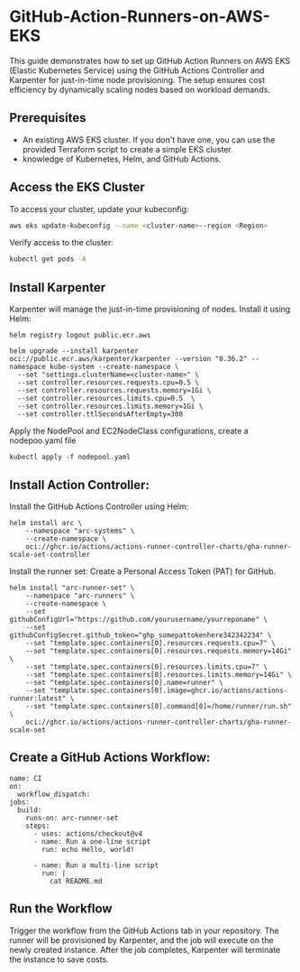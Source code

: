 # GitHub-Action-Runners-on-AWS-EKS

This guide demonstrates how to set up GitHub Action Runners on AWS EKS (Elastic Kubernetes Service) using the GitHub Actions Controller and Karpenter for just-in-time node provisioning. The setup ensures cost efficiency by dynamically scaling nodes based on workload demands.

## Prerequisites
- An existing AWS EKS cluster. If you don't have one, you can use the provided Terraform script to create a simple EKS cluster.
- knowledge of Kubernetes, Helm, and GitHub Actions.

## Access the EKS Cluster
To access your cluster, update your kubeconfig:

```Bash
aws eks update-kubeconfig --name <cluster-name>--region <Region>
```

Verify access to the cluster:

```bash
kubectl get pods -A
```

## Install Karpenter

Karpenter will manage the just-in-time provisioning of nodes. Install it using Helm:

```
helm registry logout public.ecr.aws

helm upgrade --install karpenter oci://public.ecr.aws/karpenter/karpenter --version "0.36.2" --namespace kube-system --create-namespace \
  --set "settings.clusterName=<cluster-name>" \
  --set controller.resources.requests.cpu=0.5 \
  --set controller.resources.requests.memory=1Gi \
  --set controller.resources.limits.cpu=0.5  \
  --set controller.resources.limits.memory=1Gi \
  --set controller.ttlSecondsAfterEmpty=300

```

Apply the NodePool and EC2NodeClass configurations, create a nodepoo.yaml file

```
kubectl apply -f nodepool.yaml
```

## Install Action Controller:
Install the GitHub Actions Controller using Helm:

```
helm install arc \
    --namespace "arc-systems" \
    --create-namespace \
    oci://ghcr.io/actions/actions-runner-controller-charts/gha-runner-scale-set-controller
```
Install the runner set:
Create a Personal Access Token (PAT) for GitHub.

```
helm install "arc-runner-set" \
    --namespace "arc-runners" \
    --create-namespace \
    --set githubConfigUrl="https://github.com/yourusername/yourreponame" \
    --set githubConfigSecret.github_token="ghp_somepattokenhere342342234" \
    --set "template.spec.containers[0].resources.requests.cpu=7" \
    --set "template.spec.containers[0].resources.requests.memory=14Gi" \
    --set "template.spec.containers[0].resources.limits.cpu=7" \
    --set "template.spec.containers[0].resources.limits.memory=14Gi" \
    --set "template.spec.containers[0].name=runner" \
    --set "template.spec.containers[0].image=ghcr.io/actions/actions-runner:latest" \
    --set "template.spec.containers[0].command[0]=/home/runner/run.sh" \
    oci://ghcr.io/actions/actions-runner-controller-charts/gha-runner-scale-set
```
## Create a GitHub Actions Workflow:

```
name: CI
on:
  workflow_dispatch:
jobs:
  build:
    runs-on: arc-runner-set
    steps:
      - uses: actions/checkout@v4
      - name: Run a one-line script
        run: echo Hello, world!

      - name: Run a multi-line script
        run: |
          cat README.md
```

## Run the Workflow

Trigger the workflow from the GitHub Actions tab in your repository. The runner will be provisioned by Karpenter, and the job will execute on the newly created instance. After the job completes, Karpenter will terminate the instance to save costs.



